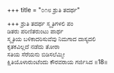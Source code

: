 +++
title = "೦೧೮ ಶ್ರುತಿ ತದರ್ಥ"

+++
ಶ್ರುತಿ ತದರ್ಥ ಸ್ಮೃತಿಗಳಲಿ ಪಂ  
ಡಿತರು ಪರಿಣಿತರುಂಟು ಪಾರ್ಥ   
ಸ್ಮೃತಿಯ ಬಳಿಕಾದರಿಸುವೆವು ನಿಮಗಾದ ದಾಸ್ಯದಲಿ  
ಕೃತಕವಿಲ್ಲದೆ ನಡೆದು ತೋರಾ  
ಸತಿಯ ಸೆರೆಯನು ಬಿಡಿಸಲೆಮ್ಮೀ  
ಕ್ಷಿತಿಯೊಳಾರುಂಟೆಂದು ಕೌರವರಾಯ ಗರ್ಜಿಸಿದ   ॥18॥